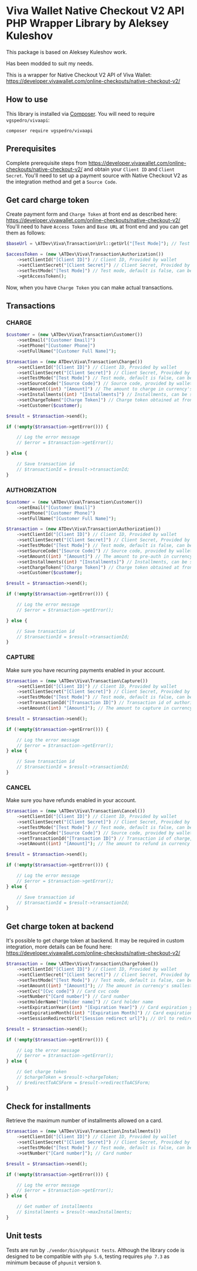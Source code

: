 


# Viva Wallet Native Checkout V2 API PHP Wrapper Library by Aleksey Kuleshov

This package is based on Aleksey Kuleshov work.

Has been modded to suit my needs.

This is a wrapper for Native Checkout V2 API of Viva Wallet: https://developer.vivawallet.com/online-checkouts/native-checkout-v2/

## How to use

This library is installed via [Composer](http://getcomposer.org/). You will need to require `vgspedro/vivaapi`:

```
composer require vgspedro/vivaapi
```

## Prerequisites

Complete prerequisite steps from https://developer.vivawallet.com/online-checkouts/native-checkout-v2/ and obtain your `Client ID` and `Client Secret`.
You'll need to set up a payment source with Native Checkout V2  as the integration method and get a `Source Code`.

## Get card charge token

Create payment form and `Charge Token` at front end as described here: https://developer.vivawallet.com/online-checkouts/native-checkout-v2/
You'll need to have `Access Token` and `Base URL` at front end and you can get them as follows:

```php
$baseUrl = \ATDev\Viva\Transaction\Url::getUrl("[Test Mode]"); // Test mode, default is false

$accessToken = (new \ATDev\Viva\Transaction\Authorization())
	->setClientId("[Client ID]") // Client ID, Provided by wallet
	->setClientSecret("[Client Secret]") // Client Secret, Provided by wallet
	->setTestMode("[Test Mode]") // Test mode, default is false, can be skipped
	->getAccessToken();
```

Now, when you have `Charge Token` you can make actual transactions.

## Transactions

### CHARGE

```php
$customer = (new \ATDev\Viva\Transaction\Customer())
	->setEmail("[Customer Email]")
	->setPhone("[Customer Phone]")
	->setFullName("[Customer Full Name]");

$transaction = (new ATDev\Viva\Transaction\Charge())
	->setClientId("[Client ID]") // Client ID, Provided by wallet
	->setClientSecret("[Client Secret]") // Client Secret, Provided by wallet
	->setTestMode("[Test Mode]") // Test mode, default is false, can be skipped
	->setSourceCode("[Source Code]") // Source code, provided by wallet
	->setAmount((int) "[Amount]") // The amount to charge in currency's smallest denomination (e.g amount in pounds x 100)
	->setInstallments((int) "[Installments]") // Installments, can be skipped in not used
	->setChargeToken("[Charge Token]") // Charge token obtained at front end
	->setCustomer($customer);

$result = $transaction->send();

if (!empty($transaction->getError())) {

	// Log the error message
	// $error = $transaction->getError();

} else {

	// Save transaction id
	// $transactionId = $result->transactionId;
}
```

### AUTHORIZATION

```php
$customer = (new \ATDev\Viva\Transaction\Customer())
	->setEmail("[Customer Email]")
	->setPhone("[Customer Phone]")
	->setFullName("[Customer Full Name]");

$transaction = (new ATDev\Viva\Transaction\Authorization())
	->setClientId("[Client ID]") // Client ID, Provided by wallet
	->setClientSecret("[Client Secret]") // Client Secret, Provided by wallet
	->setTestMode("[Test Mode]") // Test mode, default is false, can be skipped
	->setSourceCode("[Source Code]") // Source code, provided by wallet
	->setAmount((int) "[Amount]") // The amount to pre-auth in currency's smallest denomination (e.g amount in pounds x 100)
	->setInstallments((int) "[Installments]") // Installments, can be skipped in not used
	->setChargeToken("[Charge Token]") // Charge token obtained at front end
	->setCustomer($customer);

$result = $transaction->send();

if (!empty($transaction->getError())) {

	// Log the error message
	// $error = $transaction->getError();

} else {

	// Save transaction id
	// $transactionId = $result->transactionId;
}
```

### CAPTURE

Make sure you have recurring payments enabled in your account.

```php
$transaction = (new \ATDev\Viva\Transaction\Capture())
	->setClientId("[Client ID]") // Client ID, Provided by wallet
	->setClientSecret("[Client Secret]") // Client Secret, Provided by wallet
	->setTestMode("[Test Mode]") // Test mode, default is false, can be skipped
	->setTransactionId("[Transaction ID]") // Transaction id of authorization transaction
	->setAmount((int) "[Amount]"); // The amount to capture in currency's smallest denomination (e.g amount in pounds x 100)

$result = $transaction->send();

if (!empty($transaction->getError())) {

	// Log the error message
	// $error = $transaction->getError();
} else {

	// Save transaction id
	// $transactionId = $result->transactionId;
}
```

### CANCEL

Make sure you have refunds enabled in your account.

```php
$transaction = (new \ATDev\Viva\Transaction\Cancel())
	->setClientId("[Client ID]") // Client ID, Provided by wallet
	->setClientSecret("[Client Secret]") // Client Secret, Provided by wallet
	->setTestMode("[Test Mode]") // Test mode, default is false, can be skipped
	->setSourceCode("[Source Code]") // Source code, provided by wallet
	->setTransactionId("[Transaction ID]") // Transaction id of charge, authorization or capture transaction
	->setAmount((int) "[Amount]"); // The amount to refund in currency's smallest denomination (e.g amount in pounds x 100)

$result = $transaction->send();

if (!empty($transaction->getError())) {

	// Log the error message
	// $error = $transaction->getError();
} else {

	// Save transaction id
	// $transactionId = $result->transactionId;
}
```

## Get charge token at backend

It's possible to get charge token at backend. It may be required in custom integration, more details can be found here: https://developer.vivawallet.com/online-checkouts/native-checkout-v2/

```php
$transaction = (new \ATDev\Viva\Transaction\ChargeToken())
	->setClientId("[Client ID]") // Client ID, Provided by wallet
	->setClientSecret("[Client Secret]") // Client Secret, Provided by wallet
	->setTestMode("[Test Mode]") // Test mode, default is false, can be skipped
	->setAmount((int) "[Amount]"); // The amount in currency's smallest denomination (e.g amount in pounds x 100)
	->setCvc("[Cvc code]") // Card cvc code
	->setNumber("[Card number]") // Card number
	->setHolderName("[Holder name]") // Card holder name
	->setExpirationYear((int) "[Expiration Year]") // Card expiration year
	->setExpirationMonth((int) "[Expiration Month]") // Card expiration month
	->setSessionRedirectUrl("[Session redirect url]"); // Url to redirect when authentication session finished

$result = $transaction->send();

if (!empty($transaction->getError())) {

	// Log the error message
	// $error = $transaction->getError();
} else {

	// Get charge token
	// $chargeToken = $result->chargeToken;
	// $redirectToACSForm = $result->redirectToACSForm;
}
```

## Check for installments

Retrieve the maximum number of installments allowed on a card.

```php
$transaction = (new \ATDev\Viva\Transaction\Installments())
	->setClientId("[Client ID]") // Client ID, Provided by wallet
	->setClientSecret("[Client Secret]") // Client Secret, Provided by wallet
	->setTestMode("[Test Mode]") // Test mode, default is false, can be skipped
	->setNumber("[Card number]"); // Card number

$result = $transaction->send();

if (!empty($transaction->getError())) {

	// Log the error message
	// $error = $transaction->getError();
} else {

	// Get number of installments
	// $installments = $result->maxInstallments;
}
```

## Unit tests

Tests are run by `./vendor/bin/phpunit tests`. Although the library code is designed to be compatible with `php 5.6`, testing
requires `php 7.3` as minimum because of `phpunit` version `9`.